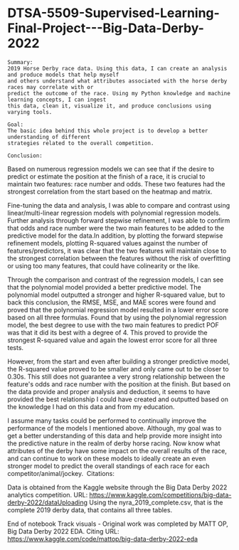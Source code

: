 # DTSA-5509-Supervised-Learning-Final-Project---Big-Data-Derby-2022
    Summary: 
    2019 Horse Derby race data. Using this data, I can create an analysis and produce models that help myself 
    and others understand what attributes associated with the horse derby races may correlate with or  
    predict the outcome of the race. Using my Python knowledge and machine learning concepts, I can ingest
    this data, clean it, visualize it, and produce conclusions using varying tools. 
    
    Goal: 
    The basic idea behind this whole project is to develop a better understanding of different 
    strategies related to the overall competition.

    Conclusion:

Based on numerous regression models we can see that if the desire to predict or estimate the position at
the finish of a race, it is crucial to maintain two features: race number and odds. These two features had the strongest 
correlation from the start based on the heatmap and matrix. 

Fine-tuning the data and analysis, I was able to compare and contrast using linear/multi-linear regression models
with polynomial regression models. Further analysis through forward stepwise refinement, 
I was able to confirm that odds and race number were the two main features to be added to the predictive model
for the data.In addition, by plotting the forward stepwise refinement models, 
plotting R-squared values against the number of features/predictors, 
it was clear that the two features will maintain close to the strongest correlation between the features without the risk of 
overfitting or using too many features, that could have colinearity or the like. 

Through the comparison and contrast of the regression models, I can see that the polynomial model provided a 
better predictive model. The polynomial model outputted a stronger and higher R-squared value, 
but to back this conclusion, the RMSE, MSE, and MAE scores were found and proved that the polynomial regression model 
resulted in a lower error score based on all three formulas. Found that by using the polynomial regression model, 
the best degree to use with the two main features to predict POF was that it did its best with a degree of 4. 
This proved to provide the strongest R-squared value and again the lowest error score for all three tests. 

However, from the start and even after building a stronger predictive model, the R-squared value proved to be smaller
and only came out to be closer to 0.30s. This still does not guarantee a very strong relationship between the feature's 
odds and race number with the position at the finish. But based on the data provide and proper analysis and deduction, 
it seems to have provided the best relationship I could have created and outputted based on the knowledge I had on this 
data and from my education. 

I assume many tasks could be performed to continually improve the performance of the models
I mentioned above. Although, my goal was to get a better understanding of this data and help provide more insight into
the predictive nature in the realm of derby horse racing. Now know what attributes of the 
derby have some impact on the overall results of the race, and can continue to work on these models to ideally create
an even stronger model to predict the overall standings of each race for each competitor/animal/jockey.
​
Citations:

Data is obtained from the Kaggle website through the Big Data Derby 2022 analytics competition. 
URL: https://www.kaggle.com/competitions/big-data-derby-2022/dataUploading 
Using the nyra_2019_complete.csv, that is the complete 2019 derby data, that contains all three tables.

End of notebook Track visuals - Original work was completed by MATT OP, Big Data Derby 2022 EDA. 
Citing URL: https://www.kaggle.com/code/mattop/big-data-derby-2022-eda

